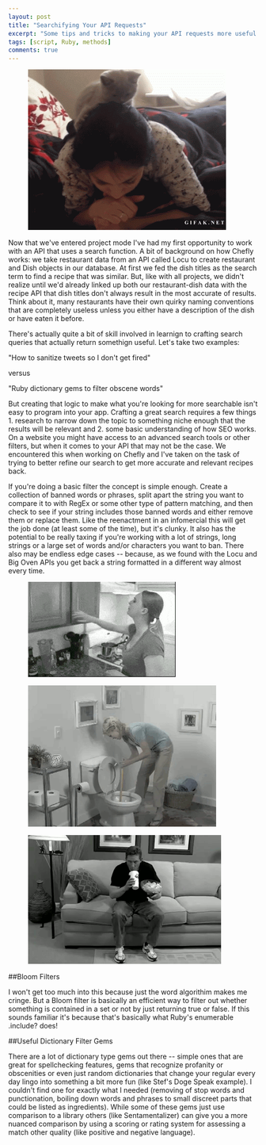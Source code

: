 ```yaml
---
layout: post
title: "Searchifying Your API Requests"
excerpt: "Some tips and tricks to making your API requests more useful when using search keywords"
tags: [script, Ruby, methods]
comments: true
---
```

<figure>
 <img src="/images/cat-reading.gif" alt="kitten reading a book">
</figure>

Now that we've entered project mode I've had my first opportunity to work with an API that uses a search function. A bit of background on how Chefly works: we take restaurant data from an API called Locu to create restaurant and Dish objects in our database. At first we fed the dish titles as the search term to find a recipe that was similar. But, like with all projects, we didn't realize until we'd already linked up both our restaurant-dish data with the recipe API that dish titles don't always result in the most accurate of results. Think about it, many restaurants have their own quirky naming conventions that are completely useless unless you either have a description of the dish or have eaten it before. 

There's actually quite a bit of skill involved in learnign to crafting search queries that actually return somethign useful. Let's take two examples:

"How to sanitize tweets so I don't get fired" 

versus

"Ruby dictionary gems to filter obscene words"

But creating that logic to make what you're looking for more searchable isn't easy to program into your app. Crafting a great search requires a few things 1. research to narrow down the topic to something niche enough that the results will be relevant and 2. some basic understanding of how SEO works. On a website you might have access to an advanced search tools or other filters, but when it comes to your API that may not be the case. We encountered this when working on Chefly and I've taken on the task of trying to better refine our search to get more accurate and relevant recipes back. 

If you're doing a basic filter the concept is simple enough. Create a collection of banned words or phrases, split apart the string you want to compare it to with RegEx or some other type of pattern matching, and then check to see if your string includes those banned words and either remove them or replace them. Like the reenactment in an infomercial this will get the job done (at least some of the time), but it's clunky. It also has the potential to be really taxing if you're working with a lot of strings, long strings or a large set of words and/or characters you want to ban. There also may be endless edge cases -- because, as we found with the Locu and Big Oven APIs you get back a string formatted in a different way almost every time. 

<figure>
 <img src="/images/struggle.gif" alt="infomercial struggle">
</figure>
<figure>
 <img src="/images/struggle-2.gif" alt="infomercial struggle">
</figure>
<figure>
 <img src="/images/struggle-3.gif" alt="infomercial struggle">
</figure>

##Bloom Filters

I won't get too much into this because just the word algorithim makes me cringe. But a Bloom filter is basically an efficient way to filter out whether something is contained in a set or not by just returning true or false. If this sounds familiar it's because that's basically what Ruby's enumerable .include? does! 

##Useful Dictionary Filter Gems

There are a lot of dictionary type gems out there -- simple ones that are great for spellchecking features, gems that recognize profanity or obscenities or even just random dictionaries that change your regular every day lingo into something a bit more fun (like Stef's Doge Speak example). I couldn't find one for exactly what I needed (removing of stop words and punctionation, boiling down words and phrases to small discreet parts that could be listed as ingredients). While some of these gems just use comparison to a library others (like Sentamentalizer) can give you a more nuanced comparison by using a scoring or rating system for assessing a match other quality (like positive and negative language). 






